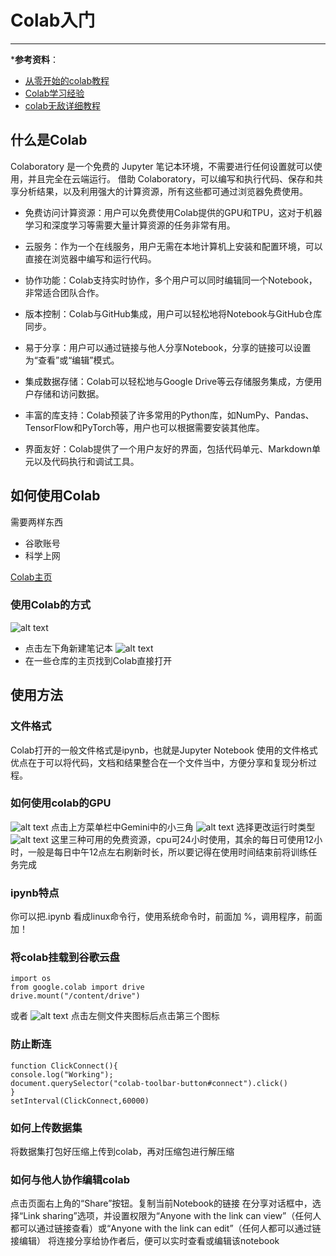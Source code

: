 # Colab入门
---
***参考资料**：
- [从零开始的colab教程](https://colab.research.google.com/drive/)
- [Colab学习经验](https://blog.csdn.net/qq_51302564/article/details/115605994)
- [colab无敌详细教程](https://blog.csdn.net/sciws/article/details/124739341)

## 什么是Colab
Colaboratory 是一个免费的 Jupyter 笔记本环境，不需要进行任何设置就可以使用，并且完全在云端运行。
借助 Colaboratory，可以编写和执行代码、保存和共享分析结果，以及利用强大的计算资源，所有这些都可通过浏览器免费使用。

- 免费访问计算资源：用户可以免费使用Colab提供的GPU和TPU，这对于机器学习和深度学习等需要大量计算资源的任务非常有用。

- 云服务：作为一个在线服务，用户无需在本地计算机上安装和配置环境，可以直接在浏览器中编写和运行代码。

- 协作功能：Colab支持实时协作，多个用户可以同时编辑同一个Notebook，非常适合团队合作。

- 版本控制：Colab与GitHub集成，用户可以轻松地将Notebook与GitHub仓库同步。

- 易于分享：用户可以通过链接与他人分享Notebook，分享的链接可以设置为“查看”或“编辑”模式。

- 集成数据存储：Colab可以轻松地与Google Drive等云存储服务集成，方便用户存储和访问数据。

- 丰富的库支持：Colab预装了许多常用的Python库，如NumPy、Pandas、TensorFlow和PyTorch等，用户也可以根据需要安装其他库。

- 界面友好：Colab提供了一个用户友好的界面，包括代码单元、Markdown单元以及代码执行和调试工具。

## 如何使用Colab
需要两样东西
- 谷歌账号
- 科学上网

[Colab主页](https://colab.research.google.com/drive/)
### 使用Colab的方式
![alt text](image/image.png)
- 点击左下角新建笔记本
![alt text](image/image-1.png)
- 在一些仓库的主页找到Colab直接打开
## 使用方法
### 文件格式
Colab打开的一般文件格式是ipynb，也就是Jupyter Notebook 使用的文件格式优点在于可以将代码，文档和结果整合在一个文件当中，方便分享和复现分析过程。
### 如何使用colab的GPU
![alt text](image/image-2.png)
点击上方菜单栏中Gemini中的小三角
![alt text](image/image-3.png)
选择更改运行时类型
![alt text](image/image-4.png)
这里三种可用的免费资源，cpu可24小时使用，其余的每日可使用12小时，一般是每日中午12点左右刷新时长，所以要记得在使用时间结束前将训练任务完成
### ipynb特点
你可以把.ipynb 看成linux命令行，使用系统命令时，前面加 %，调用程序，前面加！
### 将colab挂载到谷歌云盘
```
import os
from google.colab import drive
drive.mount("/content/drive")
```
或者
![alt text](image/image-5.png)
点击左侧文件夹图标后点击第三个图标
### 防止断连
```
function ClickConnect(){
console.log("Working"); 
document.querySelector("colab-toolbar-button#connect").click()
}
setInterval(ClickConnect,60000)
```
### 如何上传数据集
将数据集打包好压缩上传到colab，再对压缩包进行解压缩
### 如何与他人协作编辑colab
点击页面右上角的“Share”按钮。复制当前Notebook的链接
在分享对话框中，选择“Link sharing”选项，并设置权限为“Anyone with the link can view”（任何人都可以通过链接查看）或“Anyone with the link can edit”（任何人都可以通过链接编辑）
将连接分享给协作者后，便可以实时查看或编辑该notebook
